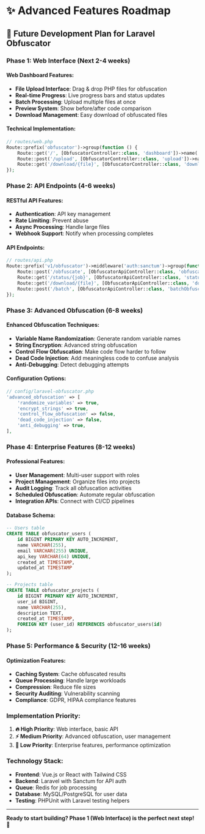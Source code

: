 # ✨ Advanced Features Roadmap

## 🚀 **Future Development Plan for Laravel Obfuscator**

### **Phase 1: Web Interface (Next 2-4 weeks)**

#### **Web Dashboard Features:**
- **File Upload Interface**: Drag & drop PHP files for obfuscation
- **Real-time Progress**: Live progress bars and status updates
- **Batch Processing**: Upload multiple files at once
- **Preview System**: Show before/after code comparison
- **Download Management**: Easy download of obfuscated files

#### **Technical Implementation:**
```php
// routes/web.php
Route::prefix('obfuscator')->group(function () {
    Route::get('/', [ObfuscatorController::class, 'dashboard'])->name('obfuscator.dashboard');
    Route::post('/upload', [ObfuscatorController::class, 'upload'])->name('obfuscator.upload');
    Route::get('/download/{file}', [ObfuscatorController::class, 'download'])->name('obfuscator.download');
});
```

### **Phase 2: API Endpoints (4-6 weeks)**

#### **RESTful API Features:**
- **Authentication**: API key management
- **Rate Limiting**: Prevent abuse
- **Async Processing**: Handle large files
- **Webhook Support**: Notify when processing completes

#### **API Endpoints:**
```php
// routes/api.php
Route::prefix('v1/obfuscator')->middleware('auth:sanctum')->group(function () {
    Route::post('/obfuscate', [ObfuscatorApiController::class, 'obfuscate']);
    Route::get('/status/{job}', [ObfuscatorApiController::class, 'status']);
    Route::get('/download/{file}', [ObfuscatorApiController::class, 'download']);
    Route::post('/batch', [ObfuscatorApiController::class, 'batchObfuscate']);
});
```

### **Phase 3: Advanced Obfuscation (6-8 weeks)**

#### **Enhanced Obfuscation Techniques:**
- **Variable Name Randomization**: Generate random variable names
- **String Encryption**: Advanced string obfuscation
- **Control Flow Obfuscation**: Make code flow harder to follow
- **Dead Code Injection**: Add meaningless code to confuse analysis
- **Anti-Debugging**: Detect debugging attempts

#### **Configuration Options:**
```php
// config/laravel-obfuscator.php
'advanced_obfuscation' => [
    'randomize_variables' => true,
    'encrypt_strings' => true,
    'control_flow_obfuscation' => false,
    'dead_code_injection' => false,
    'anti_debugging' => true,
],
```

### **Phase 4: Enterprise Features (8-12 weeks)**

#### **Professional Features:**
- **User Management**: Multi-user support with roles
- **Project Management**: Organize files into projects
- **Audit Logging**: Track all obfuscation activities
- **Scheduled Obfuscation**: Automate regular obfuscation
- **Integration APIs**: Connect with CI/CD pipelines

#### **Database Schema:**
```sql
-- Users table
CREATE TABLE obfuscator_users (
    id BIGINT PRIMARY KEY AUTO_INCREMENT,
    name VARCHAR(255),
    email VARCHAR(255) UNIQUE,
    api_key VARCHAR(64) UNIQUE,
    created_at TIMESTAMP,
    updated_at TIMESTAMP
);

-- Projects table
CREATE TABLE obfuscator_projects (
    id BIGINT PRIMARY KEY AUTO_INCREMENT,
    user_id BIGINT,
    name VARCHAR(255),
    description TEXT,
    created_at TIMESTAMP,
    FOREIGN KEY (user_id) REFERENCES obfuscator_users(id)
);
```

### **Phase 5: Performance & Security (12-16 weeks)**

#### **Optimization Features:**
- **Caching System**: Cache obfuscated results
- **Queue Processing**: Handle large workloads
- **Compression**: Reduce file sizes
- **Security Auditing**: Vulnerability scanning
- **Compliance**: GDPR, HIPAA compliance features

### **Implementation Priority:**

1. **🔥 High Priority**: Web interface, basic API
2. **⚡ Medium Priority**: Advanced obfuscation, user management
3. **💎 Low Priority**: Enterprise features, performance optimization

### **Technology Stack:**

- **Frontend**: Vue.js or React with Tailwind CSS
- **Backend**: Laravel with Sanctum for API auth
- **Queue**: Redis for job processing
- **Database**: MySQL/PostgreSQL for user data
- **Testing**: PHPUnit with Laravel testing helpers

---

**Ready to start building? Phase 1 (Web Interface) is the perfect next step!** 🚀
